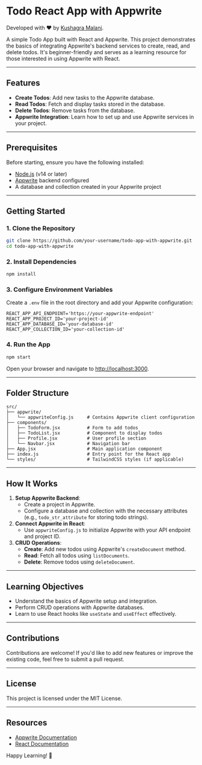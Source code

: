 # Todo React App with Appwrite
Developed with ❤️ by [Kushagra Malani](https://github.com/Kushagra-Malani).

A simple Todo App built with React and Appwrite. This project demonstrates the basics of integrating Appwrite's backend services to create, read, and delete todos. It's beginner-friendly and serves as a learning resource for those interested in using Appwrite with React.

---

## Features

- **Create Todos**: Add new tasks to the Appwrite database.
- **Read Todos**: Fetch and display tasks stored in the database.
- **Delete Todos**: Remove tasks from the database.
- **Appwrite Integration**: Learn how to set up and use Appwrite services in your project.

---

## Prerequisites

Before starting, ensure you have the following installed:

- [Node.js](https://nodejs.org/en/) (v14 or later)
- [Appwrite](https://appwrite.io/) backend configured
- A database and collection created in your Appwrite project

---

## Getting Started

### 1. Clone the Repository

```bash
git clone https://github.com/your-username/todo-app-with-appwrite.git
cd todo-app-with-appwrite
```

### 2. Install Dependencies

```bash
npm install
```

### 3. Configure Environment Variables

Create a `.env` file in the root directory and add your Appwrite configuration:

```env
REACT_APP_API_ENDPOINT='https://your-appwrite-endpoint'
REACT_APP_PROJECT_ID='your-project-id'
REACT_APP_DATABASE_ID='your-database-id'
REACT_APP_COLLECTION_ID='your-collection-id'
```

### 4. Run the App

```bash
npm start
```

Open your browser and navigate to [http://localhost:3000](http://localhost:3000).

---

## Folder Structure

```plaintext
src/
├── appwrite/
│   └── appwriteConfig.js     # Contains Appwrite client configuration
├── components/
│   ├── TodoForm.jsx          # Form to add todos
│   ├── TodoList.jsx          # Component to display todos
│   ├── Profile.jsx           # User profile section
│   └── Navbar.jsx            # Navigation bar
├── App.jsx                   # Main application component
├── index.js                  # Entry point for the React app
└── styles/                   # TailwindCSS styles (if applicable)
```

---

## How It Works

1. **Setup Appwrite Backend**: 
    - Create a project in Appwrite.
    - Configure a database and collection with the necessary attributes (e.g., `todo_str_attribute` for storing todo strings).
2. **Connect Appwrite in React**:
    - Use `appwriteConfig.js` to initialize Appwrite with your API endpoint and project ID.
3. **CRUD Operations**:
    - **Create**: Add new todos using Appwrite's `createDocument` method.
    - **Read**: Fetch all todos using `listDocuments`.
    - **Delete**: Remove todos using `deleteDocument`.

---

## Learning Objectives

- Understand the basics of Appwrite setup and integration.
- Perform CRUD operations with Appwrite databases.
- Learn to use React hooks like `useState` and `useEffect` effectively.

---

## Contributions

Contributions are welcome! If you'd like to add new features or improve the existing code, feel free to submit a pull request.

---

## License

This project is licensed under the MIT License.

---

## Resources

- [Appwrite Documentation](https://appwrite.io/docs)
- [React Documentation](https://reactjs.org/docs/getting-started.html)

Happy Learning! 🎉
